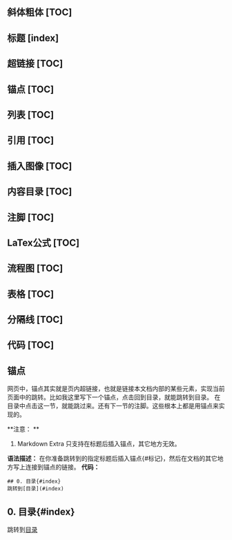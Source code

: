 
## 斜体粗体 [TOC]
## 标题 [index]
## 超链接 [TOC]
## 锚点 [TOC]
## 列表 [TOC]
## 引用 [TOC]
## 插入图像 [TOC]
## 内容目录 [TOC]
## 注脚 [TOC]
## LaTex公式 [TOC]
## 流程图 [TOC]
## 表格 [TOC]
## 分隔线 [TOC]
## 代码 [TOC]


## 锚点

网页中，锚点其实就是页内超链接，也就是链接本文档内部的某些元素，实现当前页面中的跳转。比如我这里写下一个锚点，点击回到目录，就能跳转到目录。 在目录中点击这一节，就能跳过来。还有下一节的注脚。这些根本上都是用锚点来实现的。

**注意： **
1. Markdown Extra 只支持在标题后插入锚点，其它地方无效。 

**语法描述：**
在你准备跳转到的指定标题后插入锚点{#标记}，然后在文档的其它地方写上连接到锚点的链接。
**代码：**
```other
## 0. 目录{#index}
跳转到[目录](#index)
```
## 0. 目录{#index}

跳转到[目录](#index)

